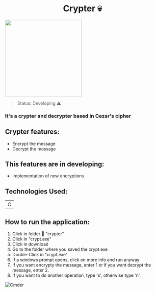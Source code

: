 <h1 align="center"> Crypter  💀</h1>

<img height="250em" src="https://user-images.githubusercontent.com/84638124/132442492-8ed90dc4-7953-4d03-b33b-04bc48ccb02a.png">

> Status: Developing ⚠️

### It's a crypter and decrypter based in Cezar's cipher

## Crypter features:

* Encrypt the message
* Decrypt the message

## This features are in developing:

- Implementation of new encryptions

## Technologies Used:

<table>
  <tr>
    <td>C</td>
  </tr>
</table>

## How to run the application:

1) Click in folder 📁 "crypter"
2) Click in "crypt.exe"
3) Click in download
4) Go to the folder where you saved the crypt.exe
5) Double-Click in "crypt.exe"
6) If a windows prompt opens, click on more info and run anyway
7) If you want encrypty the message, enter 1 or if you want decrypt the message, enter 2.
8) If you want to do another operation, type 's', otherwise type 'n'.

![Cmder](https://user-images.githubusercontent.com/84638124/139108869-01f38985-516f-48ca-ae5d-6e560e1f0594.gif)


